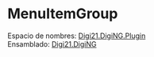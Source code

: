 # MenuItemGroup

Espacio de nombres: [Digi21.DigiNG.Plugin](../../)  
Ensamblado: [Digi21.DigiNG](../../../digi21.diging/)



